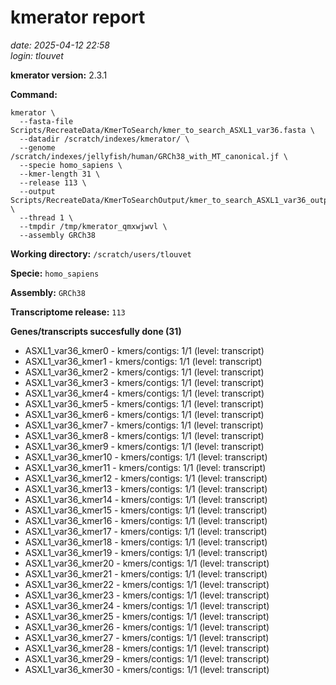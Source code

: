 # kmerator report
*date: 2025-04-12 22:58*  
*login: tlouvet*

**kmerator version:** 2.3.1

**Command:**

```
kmerator \
  --fasta-file Scripts/RecreateData/KmerToSearch/kmer_to_search_ASXL1_var36.fasta \
  --datadir /scratch/indexes/kmerator/ \
  --genome /scratch/indexes/jellyfish/human/GRCh38_with_MT_canonical.jf \
  --specie homo_sapiens \
  --kmer-length 31 \
  --release 113 \
  --output Scripts/RecreateData/KmerToSearchOutput/kmer_to_search_ASXL1_var36_output \
  --thread 1 \
  --tmpdir /tmp/kmerator_qmxwjwvl \
  --assembly GRCh38
```

**Working directory:** `/scratch/users/tlouvet`

**Specie:** `homo_sapiens`

**Assembly:** `GRCh38`

**Transcriptome release:** `113`

**Genes/transcripts succesfully done (31)**

- ASXL1_var36_kmer0 - kmers/contigs: 1/1 (level: transcript)
- ASXL1_var36_kmer1 - kmers/contigs: 1/1 (level: transcript)
- ASXL1_var36_kmer2 - kmers/contigs: 1/1 (level: transcript)
- ASXL1_var36_kmer3 - kmers/contigs: 1/1 (level: transcript)
- ASXL1_var36_kmer4 - kmers/contigs: 1/1 (level: transcript)
- ASXL1_var36_kmer5 - kmers/contigs: 1/1 (level: transcript)
- ASXL1_var36_kmer6 - kmers/contigs: 1/1 (level: transcript)
- ASXL1_var36_kmer7 - kmers/contigs: 1/1 (level: transcript)
- ASXL1_var36_kmer8 - kmers/contigs: 1/1 (level: transcript)
- ASXL1_var36_kmer9 - kmers/contigs: 1/1 (level: transcript)
- ASXL1_var36_kmer10 - kmers/contigs: 1/1 (level: transcript)
- ASXL1_var36_kmer11 - kmers/contigs: 1/1 (level: transcript)
- ASXL1_var36_kmer12 - kmers/contigs: 1/1 (level: transcript)
- ASXL1_var36_kmer13 - kmers/contigs: 1/1 (level: transcript)
- ASXL1_var36_kmer14 - kmers/contigs: 1/1 (level: transcript)
- ASXL1_var36_kmer15 - kmers/contigs: 1/1 (level: transcript)
- ASXL1_var36_kmer16 - kmers/contigs: 1/1 (level: transcript)
- ASXL1_var36_kmer17 - kmers/contigs: 1/1 (level: transcript)
- ASXL1_var36_kmer18 - kmers/contigs: 1/1 (level: transcript)
- ASXL1_var36_kmer19 - kmers/contigs: 1/1 (level: transcript)
- ASXL1_var36_kmer20 - kmers/contigs: 1/1 (level: transcript)
- ASXL1_var36_kmer21 - kmers/contigs: 1/1 (level: transcript)
- ASXL1_var36_kmer22 - kmers/contigs: 1/1 (level: transcript)
- ASXL1_var36_kmer23 - kmers/contigs: 1/1 (level: transcript)
- ASXL1_var36_kmer24 - kmers/contigs: 1/1 (level: transcript)
- ASXL1_var36_kmer25 - kmers/contigs: 1/1 (level: transcript)
- ASXL1_var36_kmer26 - kmers/contigs: 1/1 (level: transcript)
- ASXL1_var36_kmer27 - kmers/contigs: 1/1 (level: transcript)
- ASXL1_var36_kmer28 - kmers/contigs: 1/1 (level: transcript)
- ASXL1_var36_kmer29 - kmers/contigs: 1/1 (level: transcript)
- ASXL1_var36_kmer30 - kmers/contigs: 1/1 (level: transcript)
